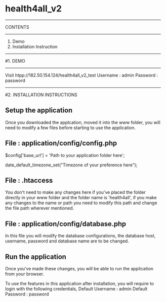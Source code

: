 health4all_v2
=============
**********************************************************************************************************
CONTENTS
**********************************************************************************************************
1. Demo
2. Installation Instruction

***********************************************************************************************************
#1. DEMO
***********************************************************************************************************

Visit htpp://182.50.154.124/health4all_v2_test
Username : admin
Password : password


***********************************************************************************************************
#2. INSTALLATION INSTRUCTIONS

Setup the application
-----------------------------------
Once you downloaded the applcation, moved it into the www folder, you will need to modify a few files before
starting to use the application.

File : application/config/config.php
------------------------------------
$config['base_url'] = 'Path to your application folder here';

date_default_timezone_set("Timezone of your preference here");

File : .htaccess
------------------------------------
You don't need to make any changes here if you've placed the folder directly in your www folder and the folder name
is 'health4all', if you make any changes to the name or path you need to modify this path and change the file path wherever mentioned.

File : application/config/database.php
------------------------------------
In this file you will modify the database configurations, 
the database host, username, password and database name are to be changed.


Run the application
-------------------------------------
Once you've made these changes, you will be able to run the application from your browser.

To use the features in this application after installation, you will require to login with the following credentials,
Default Username : admin
Default Password : password

